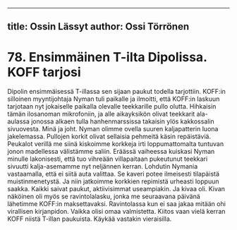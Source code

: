 
---
title: Ossin Lässyt
author: Ossi Törrönen
---

    
# 78. Ensimmäinen T-ilta Dipolissa. KOFF tarjosi

Dipolin ensimmäisessä T-illassa sen sijaan paukut todella tarjottiin. KOFF:in silloinen myyntijohtaja 
Nyman tuli paikalle ja ilmoitti, että KOFF:in laskuun tarjotaan nyt jokaiselle paikalla olevalle 
teekkarille pullo olutta. Hihkaisin tämän ilosanoman mikrofoniin, ja alle aikayksikön olivat teekkarit 
ala-aulassa jonossa alkaen tulla hanhenmarssissa takaisin ylös kakkossalin sivuovesta. Minä ja joht. 
Nyman olimme ovella suuren kaljapatterin luona jakelemassa. Pullojen korkit olivat sellaisia pehmeitä 
käsin repäistäviä. Peukalot verillä me siinä kiskoimme korkkeja irti loppumattomalta tuntuvan jonon 
madellessa välistämme saliin. Eräässä vaiheessa kuiskasi Nyman minulle lakonisesti, että tuo vihreään 
villapaitaan pukeutunut teekkari sivuutti kalja-asemamme nyt neljännen kerran. Lohdutin Nymania 
vastaamalla, että ei siitä auta valittaa. Se kaveri potee ilmeisesti tilapäistä muistinmenetystä. Ja niin 
jatkoimme korkkien repimistä urheasti loppuun saakka. Kaikki saivat paukut, aktiivisimmat 
useampiakin. Ja kivaa oli. Kivan näköinen oli myös se ravintolalasku, jonka me seuraavana päivänä 
lähetimme KOFF:in maksettavaksi. Ravintolassa kun ei saa jakaa mitään ohi virallisen kirjanpidon. 
Vaikka olisi omaa valmistetta. Kiitos vaan vielä kerran KOFF niistä T-illan paukuista. Käykää vastakin 
vieraisilla.
